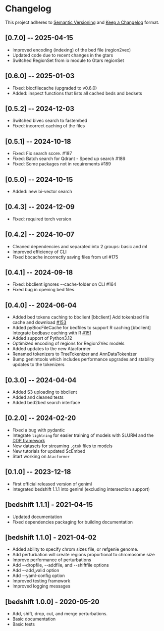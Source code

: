 # Changelog

This project adheres to [Semantic Versioning](https://semver.org/spec/v2.0.0.html) and [Keep a Changelog](https://keepachangelog.com/en/1.0.0/) format. 

## [0.7.0] -- 2025-04-15

- Improved encoding (indexing) of the bed file (region2vec)
- Updated code due to recent changes in the gtars
- Switched RegionSet from io module to Gtars regionSet

## [0.6.0] -- 2025-01-03

- Fixed: biocfilecache (upgraded to v0.6.0)
- Added: inspect functions that lists all cached beds and bedsets

## [0.5.2] -- 2024-12-03

- Switched bivec search to fastembed
- Fixed: incorrect caching of the files

## [0.5.1] -- 2024-10-18

- Fixed: Fix search score. #187
- Fixed: Batch search for Qdrant - Speed up search #186
- Fixed: Some packages not in requirements #189

## [0.5.0] -- 2024-10-15

- Added: new bi-vector search

## [0.4.3] -- 2024-12-09

- Fixed: required torch version


## [0.4.2] -- 2024-10-07

- Cleaned dependencies and separated into 2 groups: basic and ml
- Improved efficiency of CLI
- Fixed bbcache incorrectly saving files from url #175


## [0.4.1] -- 2024-09-18

- Fixed: bbclient ignores --cache-folder on CLI #164
- Fixed bug in opening bed files


## [0.4.0] -- 2024-06-04

- Added bed tokens caching to bbclient [bbclient] Add tokenized file cache and download [#153](https://github.com/databio/geniml_dev/issues/153)
- Added pyBiocFileCache for bedfiles to support R caching [bbclient] Integrate bedbase caching with R [#151](https://github.com/databio/geniml_dev/issues/151)
- Added support of Python3.12
- Optimized encoding of regions for Region2Vec models
- Added updates to the new Atacformer
- Renamed tokenizers to TreeTokenizer and AnnDataTokenizer
- Bump genimtools which includes performance upgrades and stability updates to the tokenizers

## [0.3.0] -- 2024-04-04

- Added S3 uploading to bbclient
- Added and cleaned tests
- Added bed2bed search interface

## [0.2.0] -- 2024-02-20

- Fixed a bug with pydantic
- Integrate `lightning` for easier training of models with SLURM and the [DDP framework](https://pytorch.org/tutorials/intermediate/ddp_tutorial.html)
- New datasets for streaming `.gtok` files to models
- New tutorials for updated ScEmbed
- Start working on `Atacformer`

## [0.1.0] -- 2023-12-18

- First official released version of geniml
- Integrated bedshift 1.1.1 into geniml (excluding intersection support)


## [bedshift 1.1.1] - 2021-04-15

- Updated documentation
- Fixed dependencies packaging for building documentation

## [bedshift 1.1.0] - 2021-04-02

- Added ability to specify chrom sizes file, or refgenie genome.
- Add perturbation will create regions proportional to chromosome size
- Improve performance of perturbations
- Add --dropfile, --addfile, and --shiftfile options
- Add --add_valid option
- Add --yaml-config option
- Improved testing framework
- Improved logging messages

## [bedshift 1.0.0] - 2020-05-20

- Add, shift, drop, cut, and merge perturbations.
- Basic documentation
- Basic tests
